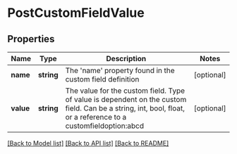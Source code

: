 # PostCustomFieldValue

## Properties

 Name      | Type       | Description                                                                                                                                                   | Notes      
-----------|------------|---------------------------------------------------------------------------------------------------------------------------------------------------------------|------------
 **name**  | **string** | The &#39;name&#39; property found in the custom field definition                                                                                              | [optional] 
 **value** | **string** | The value for the custom field. Type of value is dependent on the custom field. Can be a string, int, bool, float, or a reference to a customfieldoption:abcd | [optional] 

[[Back to Model list]](../../README.md#documentation-for-models) [[Back to API list]](../../README.md#documentation-for-api-endpoints) [[Back to README]](../../README.md)


